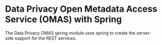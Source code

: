 <!-- SPDX-License-Identifier: Apache-2.0 -->

# Data Privacy Open Metadata Access Service (OMAS) with Spring

The Data Privacy OMAS spring module uses spring to create the server-side support for the REST services.